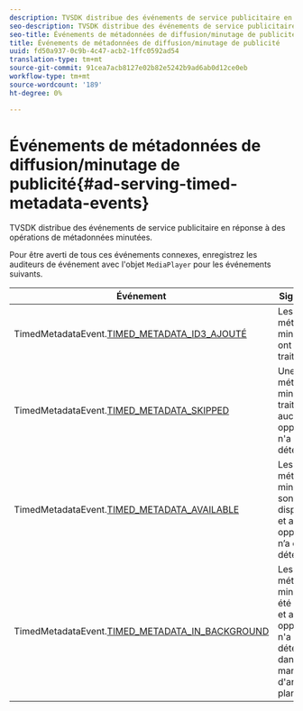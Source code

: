 ```yaml
---
description: TVSDK distribue des événements de service publicitaire en réponse à des opérations de métadonnées minutées.
seo-description: TVSDK distribue des événements de service publicitaire en réponse à des opérations de métadonnées minutées.
seo-title: Événements de métadonnées de diffusion/minutage de publicité
title: Événements de métadonnées de diffusion/minutage de publicité
uuid: fd50a937-0c9b-4c47-acb2-1ffc0592ad54
translation-type: tm+mt
source-git-commit: 91cea7acb8127e02b82e5242b9ad6ab0d12ce0eb
workflow-type: tm+mt
source-wordcount: '189'
ht-degree: 0%

---
```



# Événements de métadonnées de diffusion/minutage de publicité{#ad-serving-timed-metadata-events}

TVSDK distribue des événements de service publicitaire en réponse à des opérations de métadonnées minutées.

Pour être averti de tous ces événements connexes, enregistrez les auditeurs de événement avec l&#39;objet `MediaPlayer` pour les événements suivants.

| Événement | Signification |
|---|---|
| TimedMetadataEvent.[TIMED_METADATA_ID3_AJOUTÉ](https://help.adobe.com/en_US/primetime/api/psdk/asdoc-dhls_1.4/com/adobe/mediacore/events/TimedMetadataEvent.html#TIMED_METADATA_ID3_ADDED) | Les métadonnées minutées ID3 ont été traitées. |
| TimedMetadataEvent.[TIMED_METADATA_SKIPPED](https://help.adobe.com/en_US/primetime/api/psdk/asdoc-dhls_1.4/com/adobe/mediacore/events/TimedMetadataEvent.html#TIMED_METADATA_SKIPPED) | Une métadonnée minutée a été traitée et aucune opportunité n&#39;a été détectée. |
| TimedMetadataEvent.[TIMED_METADATA_AVAILABLE](https://help.adobe.com/en_US/primetime/api/psdk/asdoc-dhls_2.3/com/adobe/tvsdk/mediacore/events/TimedMetadataEvent.html#TIMED_METADATA_AVAILABLE) | Les métadonnées minutées sont disponibles et aucune opportunité n’a été détectée. |
| TimedMetadataEvent.[TIMED_METADATA_IN_BACKGROUND](https://help.stage.adobe.com/en_US/primetime/api/psdk/asdoc-dhls_2.3/com/adobe/tvsdk/mediacore/events/TimedMetadataEvent.html#TIMED_METADATA_IN_BACKGROUND) | Les métadonnées minutées ont été traitées et aucune opportunité n&#39;a été détectée dans le manifeste d&#39;arrière-plan. |
